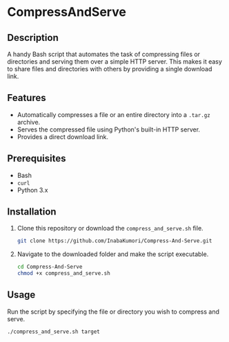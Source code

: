 # CompressAndServe

## Description
A handy Bash script that automates the task of compressing files or directories and serving them over a simple HTTP server. This makes it easy to share files and directories with others by providing a single download link.

## Features
- Automatically compresses a file or an entire directory into a `.tar.gz` archive.
- Serves the compressed file using Python's built-in HTTP server.
- Provides a direct download link.

## Prerequisites
- Bash
- `curl`
- Python 3.x

## Installation

1. Clone this repository or download the `compress_and_serve.sh` file.
    ```bash
    git clone https://github.com/InabaKumori/Compress-And-Serve.git
    ```

2. Navigate to the downloaded folder and make the script executable.
    ```bash
    cd Compress-And-Serve
    chmod +x compress_and_serve.sh
    ```

## Usage

Run the script by specifying the file or directory you wish to compress and serve.
```bash
./compress_and_serve.sh target
